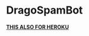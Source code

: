 # DragoSpamBot


#### [THIS ALSO FOR HEROKU](https://heroku.com/deploy?template=https://github.com/Dragobotz/DragoSpamBot) 
